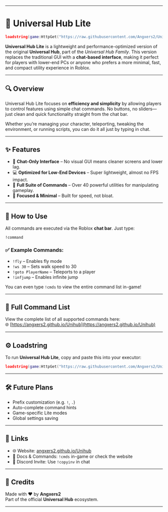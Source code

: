 
---

# 🚀 Universal Hub Lite

```lua
loadstring(game:HttpGet("https://raw.githubusercontent.com/Angxers2/Unihub/refs/heads/lite/Unihub%20Lite%20V1.0.lua",true))()
```

**Universal Hub Lite** is a lightweight and performance-optimized version of the original **Universal Hub**, part of the *Universal Hub Family*. This version replaces the traditional GUI with a **chat-based interface**, making it perfect for players with lower-end PCs or anyone who prefers a more minimal, fast, and compact utility experience in Roblox.

---

## 🔍 Overview

Universal Hub Lite focuses on **efficiency and simplicity** by allowing players to control features using simple chat commands. No buttons, no sliders—just clean and quick functionality straight from the chat bar.

Whether you’re managing your character, teleporting, tweaking the environment, or running scripts, you can do it all just by typing in chat.

---

## ✨ Features

- 🧼 **Chat-Only Interface** – No visual GUI means cleaner screens and lower lag.
- 💻 **Optimized for Low-End Devices** – Super lightweight, almost no FPS impact.
- 🧰 **Full Suite of Commands** – Over 40 powerful utilities for manipulating gameplay.
- 🎯 **Focused & Minimal** – Built for speed, not bloat.

---

## 💬 How to Use

All commands are executed via the Roblox **chat bar**. Just type:

```
!command
```

### ✅ Example Commands:
- `!fly` – Enables fly mode  
- `!ws 30` – Sets walk speed to 30  
- `!goto PlayerName` – Teleports to a player  
- `!infjump` – Enables infinite jump  

You can even type `!cmds` to view the entire command list in-game!

---

## 📄 Full Command List

View the complete list of all supported commands here:  
🌐 [https://angxers2.github.io/Unihub](https://angxers2.github.io/Unihub)

---

## ⚙️ Loadstring

To run **Universal Hub Lite**, copy and paste this into your executor:

```lua
loadstring(game:HttpGet("https://raw.githubusercontent.com/Angxers2/Unihub/refs/heads/lite/Unihub%20Lite%20V1.0.lua",true))()
```

---

## 🛠 Future Plans

- Prefix customization (e.g. `!`, `.`)
- Auto-complete command hints
- Game-specific Lite modes
- Global settings saving

---

## 🔗 Links

- 🌐 Website: [angxers2.github.io/Unihub](https://angxers2.github.io/Unihub)
- 📜 Docs & Commands: `!cmds` in-game or check the website
- 📩 Discord Invite: Use `!copyinv` in chat

---

## 🙏 Credits

Made with ❤️ by **Angxers2**  
Part of the official **Universal Hub** ecosystem.

---

